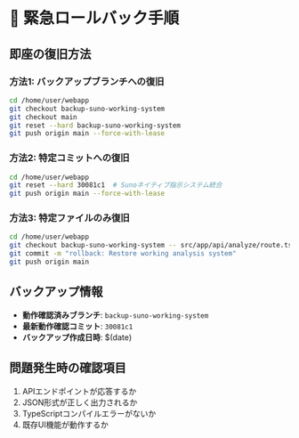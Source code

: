 # 🚨 緊急ロールバック手順

## 即座の復旧方法

### 方法1: バックアップブランチへの復旧
```bash
cd /home/user/webapp
git checkout backup-suno-working-system
git checkout main
git reset --hard backup-suno-working-system
git push origin main --force-with-lease
```

### 方法2: 特定コミットへの復旧
```bash
cd /home/user/webapp
git reset --hard 30081c1  # Sunoネイティブ指示システム統合
git push origin main --force-with-lease
```

### 方法3: 特定ファイルのみ復旧
```bash
cd /home/user/webapp
git checkout backup-suno-working-system -- src/app/api/analyze/route.ts
git commit -m "rollback: Restore working analysis system"
git push origin main
```

## バックアップ情報
- **動作確認済みブランチ**: `backup-suno-working-system`
- **最新動作確認コミット**: `30081c1`
- **バックアップ作成日時**: $(date)

## 問題発生時の確認項目
1. APIエンドポイントが応答するか
2. JSON形式が正しく出力されるか  
3. TypeScriptコンパイルエラーがないか
4. 既存UI機能が動作するか
